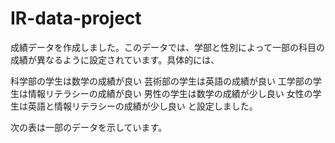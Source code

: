 # IR-data-project

成績データを作成しました。このデータでは、学部と性別によって一部の科目の成績が異なるように設定されています。具体的には、

科学部の学生は数学の成績が良い
芸術部の学生は英語の成績が良い
工学部の学生は情報リテラシーの成績が良い
男性の学生は数学の成績が少し良い
女性の学生は英語と情報リテラシーの成績が少し良い
と設定しました。

次の表は一部のデータを示しています。
